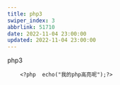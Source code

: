 ```yaml
---
title: php3
swiper_index: 3
abbrlink: 51710
date: 2022-11-04 23:00:00
updated: 2022-11-04 23:00:00
---
```


php3

```
    <?php  echo("我的php高亮呢");?>

```